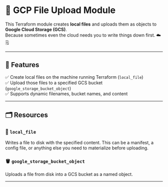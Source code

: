 # 📝 GCP File Upload Module

This Terraform module creates **local files** and uploads them as objects to **Google Cloud Storage (GCS)**.  
Because sometimes even the cloud needs you to write things down first. ☁️🗒️

---

## 🚀 Features

✅ Create local files on the machine running Terraform (`local_file`)  
✅ Upload those files to a specified GCS bucket (`google_storage_bucket_object`)  
✅ Supports dynamic filenames, bucket names, and content

---

## 🗂️ Resources

### 📝 `local_file`
Writes a file to disk with the specified content. This can be a manifest, a config file, or anything else you need to materialize before uploading.

### 🪣 `google_storage_bucket_object`
Uploads a file from disk into a GCS bucket as a named object.

---